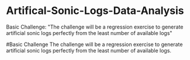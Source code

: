 # Artifical-Sonic-Logs-Data-Analysis
Basic Challenge: "The challenge will be a regression exercise to generate artificial sonic logs perfectly from the least number of available logs" 

#Basic Challenge
The challenge will be a regression exercise to generate artificial sonic logs
perfectly from the least number of available logs.
